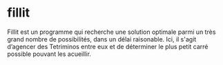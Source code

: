 # fillit

Fillit est un programme qui recherche une solution optimale
parmi un très grand nombre de possibilités, dans un délai raisonable.
Ici, il s'agit d’agencer des Tetriminos entre eux et de déterminer le plus petit carré
possible pouvant les acueillir.
